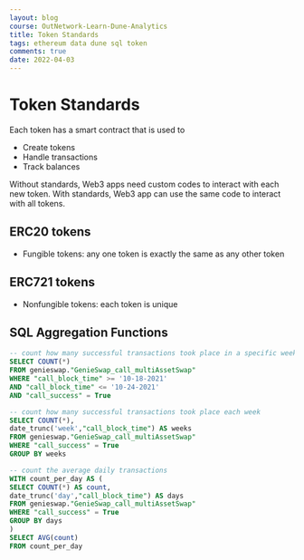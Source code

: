 ```yaml
---
layout: blog
course: OutNetwork-Learn-Dune-Analytics
title: Token Standards
tags: ethereum data dune sql token
comments: true
date: 2022-04-03
---
```


# Token Standards

Each token has a smart contract that is used to
* Create tokens
* Handle transactions
* Track balances

Without standards, Web3 apps need custom codes to interact with each new token.
With standards, Web3 app can use the same code to interact with all tokens.

## ERC20 tokens
* Fungible tokens: any one token is exactly the same as any other token

## ERC721 tokens
* Nonfungible tokens: each token is unique

## SQL Aggregation Functions
```sql
-- count how many successful transactions took place in a specific week
SELECT COUNT(*)
FROM genieswap."GenieSwap_call_multiAssetSwap"
WHERE "call_block_time" >= '10-18-2021'
AND "call_block_time" <= '10-24-2021'
AND "call_success" = True
```

```sql
-- count how many successful transactions took place each week
SELECT COUNT(*),
date_trunc('week',"call_block_time") AS weeks
FROM genieswap."GenieSwap_call_multiAssetSwap"
WHERE "call_success" = True
GROUP BY weeks
```

```sql
-- count the average daily transactions
WITH count_per_day AS (
SELECT COUNT(*) AS count,
date_trunc('day',"call_block_time") AS days
FROM genieswap."GenieSwap_call_multiAssetSwap"
WHERE "call_success" = True
GROUP BY days
)
SELECT AVG(count)
FROM count_per_day
```
